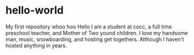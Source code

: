 # hello-world
My first repository whoo hoo
Hello I am a student at cocc, a full time preschool teacher, and Mother of Two yound children. 
I love my handsome man, music, snowboarding, and hosting get togethers. Although I haven't hosted anything in years. 
